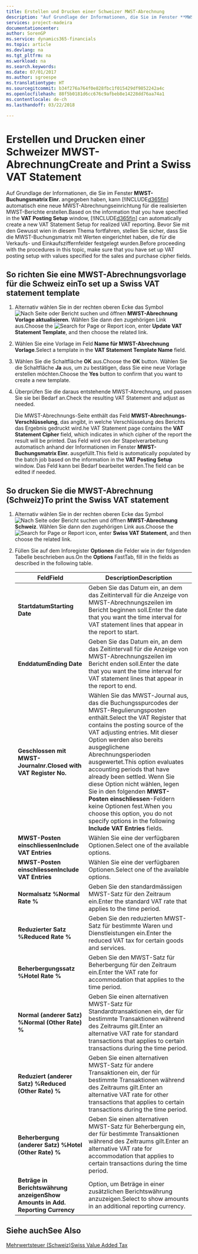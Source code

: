 ```yaml
---
title: Erstellen und Drucken einer Schweizer MWST-Abrechnung
description: "Auf Grundlage der Informationen, die Sie im Fenster **MWST-Buchungsmatrix Einr.** angegeben haben, kann [!INCLUDE[d365fin](../../includes/d365fin_md.md)] automatisch eine neue MWST-Abrechnungseinrichtung für die realisierten MWST-Berichte erstellen. Bevor Sie mit den Gewusst wien in diesem Thema fortfahren, stellen Sie sicher, dass Sie die MWST-Buchungsmatrix mit Werten eingerichtet haben, die für die Verkaufs- und Einkaufsziffernfelder festgelegt wurden."
services: project-madeira
documentationcenter: 
author: SorenGP
ms.service: dynamics365-financials
ms.topic: article
ms.devlang: na
ms.tgt_pltfrm: na
ms.workload: na
ms.search.keywords: 
ms.date: 07/01/2017
ms.author: sgroespe
ms.translationtype: HT
ms.sourcegitcommit: b34f276a764f0e828fbc1f015429df9852242a4c
ms.openlocfilehash: 88f5b0181d6cc676c9afbeb8e14228dd76aa74a1
ms.contentlocale: de-ch
ms.lasthandoff: 03/22/2018

---
```

# <a name="create-and-print-a-swiss-vat-statement"></a><span data-ttu-id="7465b-104">Erstellen und Drucken einer Schweizer MWST-Abrechnung</span><span class="sxs-lookup"><span data-stu-id="7465b-104">Create and Print a Swiss VAT Statement</span></span>
<span data-ttu-id="7465b-105">Auf Grundlage der Informationen, die Sie im Fenster **MWST-Buchungsmatrix Einr.** angegeben haben, kann [!INCLUDE[d365fin](../../includes/d365fin_md.md)] automatisch eine neue MWST-Abrechnungseinrichtung für die realisierten MWST-Berichte erstellen.</span><span class="sxs-lookup"><span data-stu-id="7465b-105">Based on the information that you have specified in the **VAT Posting Setup** window, [!INCLUDE[d365fin](../../includes/d365fin_md.md)] can automatically create a new VAT Statement Setup for realized VAT reporting.</span></span> <span data-ttu-id="7465b-106">Bevor Sie mit den Gewusst wien in diesem Thema fortfahren, stellen Sie sicher, dass Sie die MWST-Buchungsmatrix mit Werten eingerichtet haben, die für die Verkaufs- und Einkaufsziffernfelder festgelegt wurden.</span><span class="sxs-lookup"><span data-stu-id="7465b-106">Before proceeding with the procedures in this topic, make sure that you have set up VAT posting setup with values specified for the sales and purchase cipher fields.</span></span>  

## <a name="to-set-up-a-swiss-vat-statement-template"></a><span data-ttu-id="7465b-107">So richten Sie eine MWST-Abrechnungsvorlage für die Schweiz ein</span><span class="sxs-lookup"><span data-stu-id="7465b-107">To set up a Swiss VAT statement template</span></span>  

1.  <span data-ttu-id="7465b-108">Alternativ wählen Sie in der rechten oberen Ecke das Symbol ![Nach Seite oder Bericht suchen](../../media/ui-search/search_small.png "Nach Seite oder Bericht suchen") und öffnen **MWST-Abrechnung Vorlage aktualisieren**. Wählen Sie dann den zugehörigen Link aus.</span><span class="sxs-lookup"><span data-stu-id="7465b-108">Choose the ![Search for Page or Report](../../media/ui-search/search_small.png "Search for Page or Report icon") icon, enter **Update VAT Statement Template**, and then choose the related link.</span></span>  
2.  <span data-ttu-id="7465b-109">Wählen Sie eine Vorlage im Feld **Name für MWST-Abrechnung Vorlage**.</span><span class="sxs-lookup"><span data-stu-id="7465b-109">Select a template in the **VAT Statement Template Name** field.</span></span>
3.  <span data-ttu-id="7465b-110">Wählen Sie die Schaltfläche **OK** aus.</span><span class="sxs-lookup"><span data-stu-id="7465b-110">Choose the **OK** button.</span></span> <span data-ttu-id="7465b-111">Wählen Sie die Schaltfläche **Ja** aus, um zu bestätigen, dass Sie eine neue Vorlage erstellen möchten.</span><span class="sxs-lookup"><span data-stu-id="7465b-111">Choose the **Yes** button to confirm that you want to create a new template.</span></span>  
4.  <span data-ttu-id="7465b-112">Überprüfen Sie die daraus entstehende MWST-Abrechnung, und passen Sie sie bei Bedarf an.</span><span class="sxs-lookup"><span data-stu-id="7465b-112">Check the resulting VAT Statement and adjust as needed.</span></span>  

     <span data-ttu-id="7465b-113">Die MWST-Abrechnungs-Seite enthält das Feld **MWST-Abrechnungs-Verschlüsselung**, das angibt, in welche Verschlüsselung des Berichts das Ergebnis gedruckt wird.</span><span class="sxs-lookup"><span data-stu-id="7465b-113">he VAT Statement page contains the **VAT Statement Cipher** field, which indicates in which cipher of the report the result will be printed.</span></span> <span data-ttu-id="7465b-114">Das Feld wird von der Stapelverarbeitung automatisch anhand der Informationen im Fenster **MWST-Buchungsmatrix Einr.** ausgefüllt.</span><span class="sxs-lookup"><span data-stu-id="7465b-114">This field is automatically populated by the batch job based on the information in the **VAT Posting Setup** window.</span></span> <span data-ttu-id="7465b-115">Das Feld kann bei Bedarf bearbeitet werden.</span><span class="sxs-lookup"><span data-stu-id="7465b-115">The field can be edited if needed.</span></span>  

## <a name="to-print-the-swiss-vat-statement"></a><span data-ttu-id="7465b-116">So drucken Sie die MWST-Abrechnung (Schweiz)</span><span class="sxs-lookup"><span data-stu-id="7465b-116">To print the Swiss VAT statement</span></span>  

1.  <span data-ttu-id="7465b-117">Alternativ wählen Sie in der rechten oberen Ecke das Symbol ![Nach Seite oder Bericht suchen](../../media/ui-search/search_small.png "Nach Seite oder Bericht suchen") und öffnen **MWST-Abrechnung Schweiz**. Wählen Sie dann den zugehörigen Link aus.</span><span class="sxs-lookup"><span data-stu-id="7465b-117">Choose the ![Search for Page or Report](../../media/ui-search/search_small.png "Search for Page or Report icon") icon, enter **Swiss VAT Statement**, and then choose the related link.</span></span>  
2.  <span data-ttu-id="7465b-118">Füllen Sie auf dem Inforegister **Optionen** die Felder wie in der folgenden Tabelle beschrieben aus.</span><span class="sxs-lookup"><span data-stu-id="7465b-118">On the **Options** FastTab, fill in the fields as described in the following table.</span></span>  

    |<span data-ttu-id="7465b-119">Feld</span><span class="sxs-lookup"><span data-stu-id="7465b-119">Field</span></span>|<span data-ttu-id="7465b-120">Description</span><span class="sxs-lookup"><span data-stu-id="7465b-120">Description</span></span>|  
    |---------------------------------|---------------------------------------|  
    |<span data-ttu-id="7465b-121">**Startdatum**</span><span class="sxs-lookup"><span data-stu-id="7465b-121">**Starting Date**</span></span>|<span data-ttu-id="7465b-122">Geben Sie das Datum ein, an dem das Zeitintervall für die Anzeige von MWST-Abrechnungszeilen im Bericht beginnen soll.</span><span class="sxs-lookup"><span data-stu-id="7465b-122">Enter the date that you want the time interval for VAT statement lines that appear in the report to start.</span></span>|  
    |<span data-ttu-id="7465b-123">**Enddatum**</span><span class="sxs-lookup"><span data-stu-id="7465b-123">**Ending Date**</span></span>|<span data-ttu-id="7465b-124">Geben Sie das Datum ein, an dem das Zeitintervall für die Anzeige von MWST-Abrechnungszeilen im Bericht enden soll.</span><span class="sxs-lookup"><span data-stu-id="7465b-124">Enter the date that you want the time interval for VAT statement lines that appear in the report to end.</span></span>|  
    |<span data-ttu-id="7465b-125">**Geschlossen mit MWST-Journalnr.**</span><span class="sxs-lookup"><span data-stu-id="7465b-125">**Closed with VAT Register No.**</span></span>|<span data-ttu-id="7465b-126">Wählen Sie das MWST-Journal aus, das die Buchungsspurcodes der MWST-Regulierungsposten enthält.</span><span class="sxs-lookup"><span data-stu-id="7465b-126">Select the VAT Register that contains the posting source of the VAT adjusting entries.</span></span> <span data-ttu-id="7465b-127">Mit dieser Option werden also bereits ausgeglichene Abrechnungsperioden ausgewertet.</span><span class="sxs-lookup"><span data-stu-id="7465b-127">This option evaluates accounting periods that have already been settled.</span></span> <span data-ttu-id="7465b-128">Wenn Sie diese Option nicht wählen, legen Sie in den folgenden **MWST-Posten einschliessen**-Feldern keine Optionen fest.</span><span class="sxs-lookup"><span data-stu-id="7465b-128">When you choose this option, you do not specify options in the following **Include VAT Entries** fields.</span></span>|  
    |<span data-ttu-id="7465b-129">**MWST-Posten einschliessen**</span><span class="sxs-lookup"><span data-stu-id="7465b-129">**Include VAT Entries**</span></span>|<span data-ttu-id="7465b-130">Wählen Sie eine der verfügbaren Optionen.</span><span class="sxs-lookup"><span data-stu-id="7465b-130">Select one of the available options.</span></span>|  
    |<span data-ttu-id="7465b-131">**MWST-Posten einschliessen**</span><span class="sxs-lookup"><span data-stu-id="7465b-131">**Include VAT Entries**</span></span>|<span data-ttu-id="7465b-132">Wählen Sie eine der verfügbaren Optionen.</span><span class="sxs-lookup"><span data-stu-id="7465b-132">Select one of the available options.</span></span>|  
    |<span data-ttu-id="7465b-133">**Normalsatz %**</span><span class="sxs-lookup"><span data-stu-id="7465b-133">**Normal Rate %**</span></span>|<span data-ttu-id="7465b-134">Geben Sie den standardmässigen MWST-Satz für den Zeitraum ein.</span><span class="sxs-lookup"><span data-stu-id="7465b-134">Enter the standard VAT rate that applies to the time period.</span></span>|  
    |<span data-ttu-id="7465b-135">**Reduzierter Satz %**</span><span class="sxs-lookup"><span data-stu-id="7465b-135">**Reduced Rate %**</span></span>|<span data-ttu-id="7465b-136">Geben Sie den reduzierten MWST-Satz für bestimmte Waren und Dienstleistungen ein.</span><span class="sxs-lookup"><span data-stu-id="7465b-136">Enter the reduced VAT tax for certain goods and services.</span></span>|  
    |<span data-ttu-id="7465b-137">**Beherbergungssatz %**</span><span class="sxs-lookup"><span data-stu-id="7465b-137">**Hotel Rate %**</span></span>|<span data-ttu-id="7465b-138">Geben Sie den MWST-Satz für Beherbergung für den Zeitraum ein.</span><span class="sxs-lookup"><span data-stu-id="7465b-138">Enter the VAT rate for accommodation that applies to the time period.</span></span>|  
    |<span data-ttu-id="7465b-139">**Normal (anderer Satz) %**</span><span class="sxs-lookup"><span data-stu-id="7465b-139">**Normal (Other Rate) %**</span></span>|<span data-ttu-id="7465b-140">Geben Sie einen alternativen MWST-Satz für Standardtransaktionen ein, der für bestimmte Transaktionen während des Zeitraums gilt.</span><span class="sxs-lookup"><span data-stu-id="7465b-140">Enter an alternative VAT rate for standard transactions that applies to certain transactions during the time period.</span></span>|  
    |<span data-ttu-id="7465b-141">**Reduziert (anderer Satz) %**</span><span class="sxs-lookup"><span data-stu-id="7465b-141">**Reduced (Other Rate) %**</span></span>|<span data-ttu-id="7465b-142">Geben Sie einen alternativen MWST-Satz für andere Transaktionen ein, der für bestimmte Transaktionen während des Zeitraums gilt.</span><span class="sxs-lookup"><span data-stu-id="7465b-142">Enter an alternative VAT rate for other transactions that applies to certain transactions during the time period.</span></span>|  
    |<span data-ttu-id="7465b-143">**Beherbergung (anderer Satz) %**</span><span class="sxs-lookup"><span data-stu-id="7465b-143">**Hotel (Other Rate) %**</span></span>|<span data-ttu-id="7465b-144">Geben Sie einen alternativen MWST-Satz für Beherbergung ein, der für bestimmte Transaktionen während des Zeitraums gilt.</span><span class="sxs-lookup"><span data-stu-id="7465b-144">Enter an alternative VAT rate for accommodation that applies to certain transactions during the time period.</span></span>|  
    |<span data-ttu-id="7465b-145">**Beträge in Berichtswährung anzeigen**</span><span class="sxs-lookup"><span data-stu-id="7465b-145">**Show Amounts in Add. Reporting Currency**</span></span>|<span data-ttu-id="7465b-146">Option, um Beträge in einer zusätzlichen Berichtswährung anzuzeigen.</span><span class="sxs-lookup"><span data-stu-id="7465b-146">Select to show amounts in an additional reporting currency.</span></span>|  

## <a name="see-also"></a><span data-ttu-id="7465b-147">Siehe auch</span><span class="sxs-lookup"><span data-stu-id="7465b-147">See Also</span></span>  
 [<span data-ttu-id="7465b-148">Mehrwertsteuer (Schweiz)</span><span class="sxs-lookup"><span data-stu-id="7465b-148">Swiss Value Added Tax</span></span>](swiss-value-added-tax.md)

